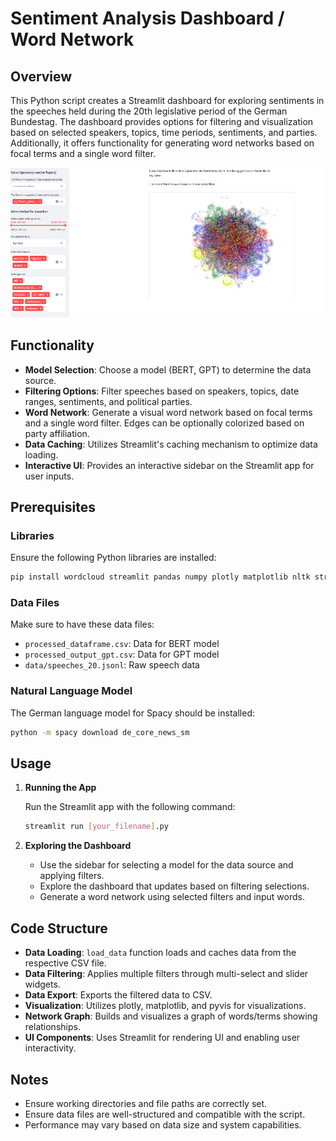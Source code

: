 # Sentiment Analysis Dashboard / Word Network

## Overview

This Python script creates a Streamlit dashboard for exploring sentiments in the speeches held during the 20th legislative period of the German Bundestag. The dashboard provides options for filtering and visualization based on selected speakers, topics, time periods, sentiments, and parties. Additionally, it offers functionality for generating word networks based on focal terms and a single word filter.

![Dashboard Image](Dashboard.png)

## Functionality

- **Model Selection**: Choose a model (BERT, GPT) to determine the data source.
- **Filtering Options**: Filter speeches based on speakers, topics, date ranges, sentiments, and political parties.
- **Word Network**: Generate a visual word network based on focal terms and a single word filter. Edges can be optionally colorized based on party affiliation.
- **Data Caching**: Utilizes Streamlit's caching mechanism to optimize data loading.
- **Interactive UI**: Provides an interactive sidebar on the Streamlit app for user inputs.

## Prerequisites

### Libraries

Ensure the following Python libraries are installed:

```bash
pip install wordcloud streamlit pandas numpy plotly matplotlib nltk streamlit_tags spacy networkx pyvis requests
```

### Data Files

Make sure to have these data files:
- `processed_dataframe.csv`: Data for BERT model
- `processed_output_gpt.csv`: Data for GPT model
- `data/speeches_20.jsonl`: Raw speech data

### Natural Language Model

The German language model for Spacy should be installed:

```bash
python -m spacy download de_core_news_sm
```

## Usage

1. **Running the App**

   Run the Streamlit app with the following command:

   ```bash
   streamlit run [your_filename].py
   ```

2. **Exploring the Dashboard**

   - Use the sidebar for selecting a model for the data source and applying filters.
   - Explore the dashboard that updates based on filtering selections.
   - Generate a word network using selected filters and input words.

## Code Structure

- **Data Loading**: `load_data` function loads and caches data from the respective CSV file.
- **Data Filtering**: Applies multiple filters through multi-select and slider widgets.
- **Data Export**: Exports the filtered data to CSV.
- **Visualization**: Utilizes plotly, matplotlib, and pyvis for visualizations.
- **Network Graph**: Builds and visualizes a graph of words/terms showing relationships.
- **UI Components**: Uses Streamlit for rendering UI and enabling user interactivity.

## Notes

- Ensure working directories and file paths are correctly set.
- Ensure data files are well-structured and compatible with the script.
- Performance may vary based on data size and system capabilities.
